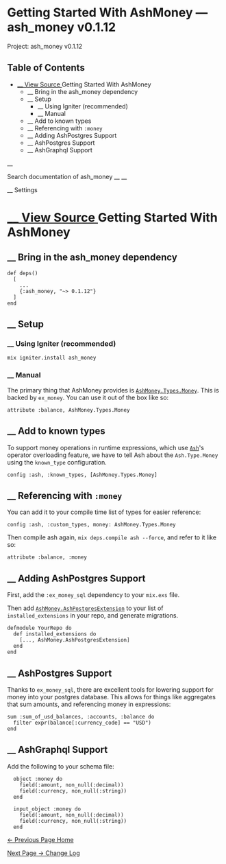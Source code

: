 # Getting Started With AshMoney — ash_money v0.1.12

Project: ash_money v0.1.12

## Table of Contents

- [ __ View Source ](external_link) Getting Started With AshMoney
  - __ Bring in the ash_money dependency
  - __ Setup
    - __ Using Igniter (recommended)
    - __ Manual
  - __ Add to known types
  - __ Referencing with `:money`
  - __ Adding AshPostgres Support
  - __ AshPostgres Support
  - __ AshGraphql Support

__

Search documentation of ash_money __ __

__ Settings

#  [ __ View Source ](external_link) Getting Started With AshMoney

##  __ Bring in the ash_money dependency
    
    
    def deps()
      [
        ...
        {:ash_money, "~> 0.1.12"}
      ]
    end

##  __ Setup

###  __ Using Igniter (recommended)
    
    
    mix igniter.install ash_money
    

###  __ Manual

The primary thing that AshMoney provides is [`AshMoney.Types.Money`](external_link). This is backed by `ex_money`. You can use it out of the box like so:
    
    
    attribute :balance, AshMoney.Types.Money

##  __ Add to known types

To support money operations in runtime expressions, which use [`Ash`](3.3.3/Ash.html)'s operator overloading feature, we have to tell Ash about the `Ash.Type.Money` using the `known_type` configuration.
    
    
    config :ash, :known_types, [AshMoney.Types.Money]

##  __ Referencing with `:money`

You can add it to your compile time list of types for easier reference:
    
    
    config :ash, :custom_types, money: AshMoney.Types.Money

Then compile ash again, `mix deps.compile ash --force`, and refer to it like so:
    
    
    attribute :balance, :money

##  __ Adding AshPostgres Support

First, add the `:ex_money_sql` dependency to your `mix.exs` file.

Then add [`AshMoney.AshPostgresExtension`](external_link) to your list of `installed_extensions` in your repo, and generate migrations.
    
    
    defmodule YourRepo do
      def installed_extensions do
        [..., AshMoney.AshPostgresExtension]
      end
    end

##  __ AshPostgres Support

Thanks to `ex_money_sql`, there are excellent tools for lowering support for money into your postgres database. This allows for things like aggregates that sum amounts, and referencing money in expressions:
    
    
    sum :sum_of_usd_balances, :accounts, :balance do
      filter expr(balance[:currency_code] == "USD")
    end

##  __ AshGraphql Support

Add the following to your schema file:
    
    
      object :money do
        field(:amount, non_null(:decimal))
        field(:currency, non_null(:string))
      end
    
      input_object :money do
        field(:amount, non_null(:decimal))
        field(:currency, non_null(:string))
      end

[ ← Previous Page  Home  ](external_link)

[ Next Page →  Change Log  ](external_link)
